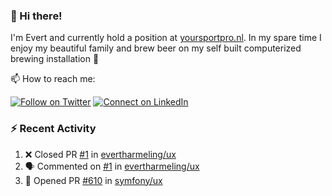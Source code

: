 ### :wave: Hi there!

I'm Evert and currently hold a position at [yoursportpro.nl](https://yoursportpro.nl). In my spare time I enjoy my beautiful family and brew beer on my self built computerized brewing installation 🍺

📫 How to reach me:

[![Follow on Twitter](https://img.shields.io/badge/--twitter?label=Twitter&logo=Twitter&style=social)](https://twitter.com/evertjes) [![Connect on LinkedIn](https://img.shields.io/badge/--linkedin?label=LinkedIn&logo=LinkedIn&style=social)](https://www.linkedin.com/in/evertharmeling)

### :zap: Recent Activity

<!--START_SECTION:activity-->
1. ❌ Closed PR [#1](https://github.com/evertharmeling/ux/pull/1) in [evertharmeling/ux](https://github.com/evertharmeling/ux)
2. 🗣 Commented on [#1](https://github.com/evertharmeling/ux/issues/1) in [evertharmeling/ux](https://github.com/evertharmeling/ux)
3. 💪 Opened PR [#610](https://github.com/symfony/ux/pull/610) in [symfony/ux](https://github.com/symfony/ux)
<!--END_SECTION:activity-->

<!--
**evertharmeling/evertharmeling** is a ✨ _special_ ✨ repository because its `README.md` (this file) appears on your GitHub profile.

Here are some ideas to get you started:

- 🔭 I’m currently working on ...
- 🌱 I’m currently learning ...
- 👯 I’m looking to collaborate on ...
- 🤔 I’m looking for help with ...
- 💬 Ask me about ...
- 📫 How to reach me: ...
- 😄 Pronouns: ...
- ⚡ Fun fact: ...
-->
